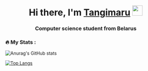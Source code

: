 <h1 align="center">Hi there, I'm <a href="https://t.me/Tangimaru" target="_blank">Tangimaru</a> 
<img src="https://github.com/blackcater/blackcater/raw/main/images/Hi.gif" height="32"/></h1>
<h3 align="center">Computer science student from Belarus </h3>

### :fire: My Stats :
![Anurag's GitHub stats](https://github-readme-stats.vercel.app/api?username=NikitaNovikau&show_icons=true&theme=dark)

[![Top Langs](https://github-readme-stats.vercel.app/api/top-langs/?username=NikitaNovikau&layout=compact&theme=vision-friendly-dark)](https://github.com/anuraghazra/github-readme-stats)
